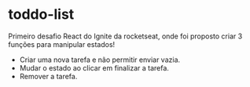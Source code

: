 # toddo-list
Primeiro desafio React do Ignite da rocketseat, onde foi proposto criar 3 funções para manipular estados!
- Criar uma nova tarefa e não permitir enviar vazia.
- Mudar o estado ao clicar em finalizar a tarefa.
- Remover a tarefa.
